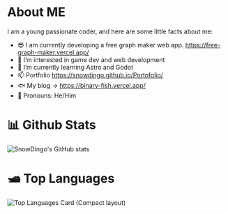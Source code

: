 # About ME
I am a young passionate coder, and here are some little facts about me:
- 😎 I am currently developing a free graph maker web app. https://free-graph-maker.vercel.app/
- 👀 I’m interested in game dev and web development
- 🌱 I’m currently learning Astro and Godot
- 📫 Portfolio https://snowdingo.github.io/Portofolio/
- 🐟 My blog -> https://binary-fish.vercel.app/
- 💞️ Pronouns: He/Him

# 📊 Github Stats
![SnowDingo's GitHub stats](https://github-readme-stats.vercel.app/api?username=snowdingo&show_icons=true&theme=transparent)

# 🛥️ Top Languages
![Top Languages Card (Compact layout)](https://github-readme-stats.vercel.app/api/top-langs/?username=SnowDingo&layout=compact)
<!---
SnowDingo/SnowDingo is a ✨ special ✨ repository because its `README.md` (this file) appears on your GitHub profile.
You can click the Preview link to take a look at your changes.
--->
